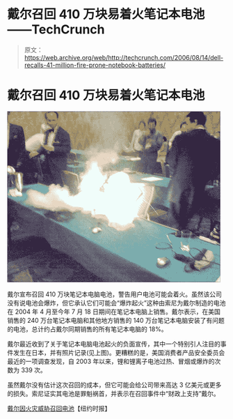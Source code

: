 # 戴尔召回 410 万块易着火笔记本电池——TechCrunch

> 原文：<https://web.archive.org/web/http://techcrunch.com/2006/08/14/dell-recalls-41-million-fire-prone-notebook-batteries/>

# 戴尔召回 410 万块易着火笔记本电池

![dell_fire.jpg](img/634518f3dbf491fb640743d0d85ce801.png)

戴尔宣布召回 410 万块笔记本电脑电池，警告用户电池可能会着火。虽然该公司没有说电池会爆炸，但它承认它们可能会“爆炸起火”这种由索尼为戴尔制造的电池在 2004 年 4 月至今年 7 月 18 日期间在笔记本电脑上销售。戴尔表示，在美国销售的 240 万台笔记本电脑和其他地方销售的 140 万台笔记本电脑安装了有问题的电池，总计约占戴尔同期销售的所有笔记本电脑的 18%。

戴尔最近收到了关于笔记本电脑电池起火的负面宣传，其中一个特别引人注目的事件发生在日本，并有照片记录(见上图)。更糟糕的是，美国消费者产品安全委员会最近的一项调查发现，自 2003 年以来，锂和锂离子电池过热、冒烟或爆炸的次数为 339 次。

虽然戴尔没有估计这次召回的成本，但它可能会给公司带来高达 3 亿美元或更多的损失。索尼证实其电池是罪魁祸首，并表示在召回事件中“财政上支持”戴尔。

[戴尔因火灾威胁召回电池](https://web.archive.org/web/20210416204325/http://www.nytimes.com/2006/08/14/technology/14cnd-battery.html?_r=2&oref=slogin&oref=slogin)【纽约时报】